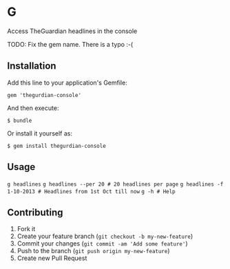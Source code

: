 # G

Access TheGuardian headlines in the console

TODO: Fix the gem name. There is a typo :-(

## Installation

Add this line to your application's Gemfile:

    gem 'thegurdian-console'

And then execute:

    $ bundle

Or install it yourself as:

    $ gem install thegurdian-console

## Usage

`g headlines`
`g headlines --per 20 # 20 headlines per page`
`g headlines -f 1-10-2013 # Headlines from 1st Oct till now`
`g -h # Help`

## Contributing

1. Fork it
2. Create your feature branch (`git checkout -b my-new-feature`)
3. Commit your changes (`git commit -am 'Add some feature'`)
4. Push to the branch (`git push origin my-new-feature`)
5. Create new Pull Request
